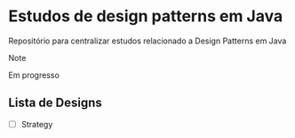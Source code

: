 # Estudos de design patterns em Java
Repositório para centralizar estudos relacionado a Design Patterns em Java


> [!NOTE]
> Em progresso


## Lista de Designs
- [ ] Strategy
